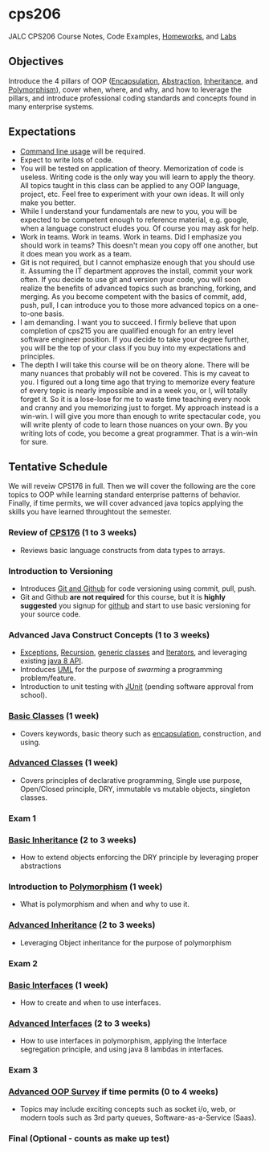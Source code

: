 # cps206
JALC CPS206 Course Notes, Code Examples, [Homeworks](homeworks/), and [Labs](labs/)

## Objectives
Introduce the 4 pillars of OOP ([Encapsulation](oop_pillars/encapsulation), [Abstraction](oop_pillars/abstraction), [Inheritance](oop_pillars/inheritance), and [Polymorphism](oop_pillars/polymorphism)), cover when, where, and why, and how to leverage the pillars, and introduce professional coding standards and concepts found in many enterprise systems.


## Expectations
* [Command line usage](cheat_sheets/cmdline.md) will be required.
* Expect to write lots of code.
* You will be tested on application of theory. Memorization of code is useless. Writing code is the only way you will learn to apply the theory. All topics taught in this class can be applied to any OOP language, project, etc. Feel free to experiment with your own ideas. It will only make you better.
* While I understand your fundamentals are new to you, you will be expected to be competent enough to reference material, e.g. google, when a language construct eludes you. Of course you may ask for help.
* Work in teams. Work in teams. Work in teams. Did I emphasize you should work in teams? This doesn't mean you copy off one another, but it does mean you work as a team.
* Git is not required, but I cannot emphasize enough that you should use it. Assuming the IT department approves the install, commit your work often. If you decide to use git and version your code, you will soon realize the benefits of advanced topics such as branching, forking, and merging. As you become competent with the basics of commit, add, push, pull, I can introduce you to those more advanced topics on a one-to-one basis.
* I am demanding. I want you to succeed. I firmly believe that upon completion of cps215 you are qualified enough for an entry level software engineer position. If you decide to take your degree further, you will be the top of your class if you buy into my expectations and principles. 
* The depth I will take this course will be on theory alone. There will be many nuances that probably will not be 
covered. This is my caveat to you. I figured out a long time ago that trying to memorize every feature of every topic
 is nearly impossible and in a week you, or I, will totally forget it. So it is a lose-lose for me to waste time 
 teaching every nook and cranny and you memorizing just to forget. My approach instead is a win-win. I will give you 
 more than enough to write spectacular code, you will write plenty of code to learn those nuances on your own. By you
  writing lots of code, you become a great programmer. That is a win-win for sure.


## Tentative Schedule
We will reveiw CPS176 in full. Then we will cover the following are the core topics to OOP while learning standard enterprise patterns of behavior. Finally, if time permits, we will cover advanced java topics applying the skills you have learned throughtout the semester.

### Review of [CPS176](https://github.com/anthonykulis/cps176) (1 to 3 weeks)
* Reviews basic language constructs from data types to arrays.

### Introduction to Versioning
* Introduces [Git and Github](git/) for code versioning using commit, pull, push.
* Git and Github **are not required** for this course, but it is **highly suggested** you signup for [github](http://github.com) and start to use basic versioning for your source code.

### Advanced Java Construct Concepts (1 to 3 weeks)
* [Exceptions](advanced_java_concepts/exceptions.md), [Recursion](advanced_java_concepts/recursion.md), [generic classes](advanced_java_concepts/generic_classes.md) and [Iterators](advanced_java_concepts/iterators.md), and leveraging existing [java 8 API](advanced_java_concepts/java8api.md).
* Introduces [UML](advanced_java_concepts/uml.md) for the purpose of *swarming* a programming problem/feature.
* Introduction to unit testing with [JUnit](advanced_java_concepts/junit.md) (pending software approval from school).

### [Basic Classes](classes/basic) (1 week)
* Covers keywords, basic theory such as [encapsulation](oop_pillars/encapsulation), construction, and using. 

### [Advanced Classes](classes/advanced) (1 week)
* Covers principles of declarative programming, Single use purpose, Open/Closed principle, DRY, immutable vs mutable objects, singleton classes.

### Exam 1

### [Basic Inheritance](oop_pillars/inheritance/basic) (2 to 3 weeks)
* How to extend objects enforcing the DRY principle by leveraging proper abstractions

### Introduction to [Polymorphism](oop_pillars/polymorphism) (1 week)
* What is polymorphism and when and why to use it.

### [Advanced Inheritance](oop_pillars/inheritance/advanced) (2 to 3 weeks)
* Leveraging Object inheritance for the purpose of polymorphism

### Exam 2

### [Basic Interfaces](interfaces/basic) (1 week)
* How to create and when to use interfaces.

### [Advanced Interfaces](interfaces/advanced) (2 to 3 weeks)
* How to use interfaces in polymorphism, applying the Interface segregation principle, and using java 8 lambdas in interfaces. 


### Exam 3

### [Advanced OOP Survey](advanced_survey_topics) if time permits (0 to 4 weeks)
* Topics may include exciting concepts such as socket i/o, web, or modern tools such as 3rd party queues, Software-as-a-Service (Saas).

### Final (Optional - counts as make up test)